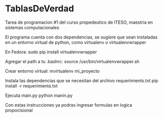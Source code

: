 # TablasDeVerdad
Tarea de programacion #1 del curso propedeutico de ITESO, maestria en sistemas computacionales

El programa cuenta con dos dependencias, se sugiere que sean instaladas en un entorno virtual
de python, como virtualenv o virtualenvwrapper

En Fedora:
sudo pip install virtualenvwrapper

Agregar el path a tu .bashrc:
source /usr/bin/virtualenvwrapper.sh

Crear entorno virtual:
mvirtualenv mi_proyecto

Instala las dependencias que se necesitan del archivo requerimients.txt
pip install -r requerimients.txt

Ejecuta main.py
python manin.py

Con estas instrucciones ya podras ingresar formulas en logica propocisional
